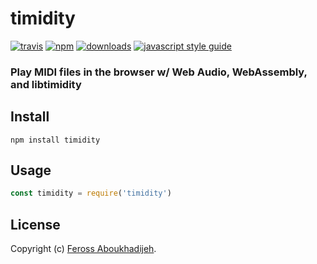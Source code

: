 # timidity

[![travis][travis-image]][travis-url] [![npm][npm-image]][npm-url] [![downloads][downloads-image]][downloads-url] [![javascript style guide][standard-image]][standard-url]

[travis-image]: https://img.shields.io/travis/feross/timidity/master.svg
[travis-url]: https://travis-ci.org/feross/timidity
[npm-image]: https://img.shields.io/npm/v/timidity.svg
[npm-url]: https://npmjs.org/package/timidity
[downloads-image]: https://img.shields.io/npm/dm/timidity.svg
[downloads-url]: https://npmjs.org/package/timidity
[standard-image]: https://img.shields.io/badge/code_style-standard-brightgreen.svg
[standard-url]: https://standardjs.com

### Play MIDI files in the browser w/ Web Audio, WebAssembly, and libtimidity

## Install

```
npm install timidity
```

## Usage

```js
const timidity = require('timidity')
```

## License

Copyright (c) [Feross Aboukhadijeh](https://feross.org).
